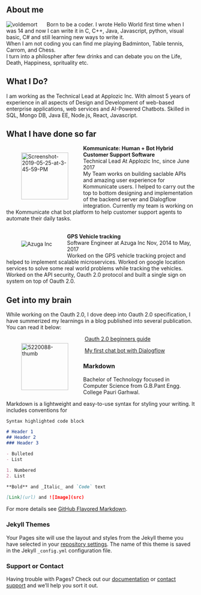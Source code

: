 ## About me

<img src="https://i.ibb.co/Vxmhp4J/voldemort.jpg" alt="voldemort" border="0" style ="float:left; padding: 0px 25px 0px 0px">
Born to be a coder. I wrote Hello World first time when I was 14 and now I can write it in C, C++, Java, Javascript, python, visual basic, C# and still learning new ways to write it.<br>
When I am not coding you can find me playing Badminton, Table tennis, Carrom, and Chess.<br>
I turn into a philospher after few drinks and can debate you on the Life, Death, Happiness, sprituality etc. 

## What I Do?

I am working as the Technical Lead at Applozic Inc. With almost 5 years of experience in all aspects of Design and Development of web-based enterprise applications, web services and AI-Powered Chatbots. Skilled in SQL, Mongo DB, Java EE, Node.js, React, Javascript.

## What I have done so far

<a href="https://Kommunicate.io"><img src="https://i.ibb.co/tx0YDGb/Screenshot-2019-05-25-at-3-45-59-PM.png" alt="Screenshot-2019-05-25-at-3-45-59-PM" border="0" style ="float:left; padding: 20px 40px; height: 125px; width:125px"></a>
<strong>Kommunicate: Human + Bot Hybrid Customer Support Software </strong> <br>
  Technical Lead At Applozic Inc, since June 2017<br>
  My Team works on building saclable APIs and amazing user experience for Kommunicate users. I helped to carry out the top to   bottom designing and implementation of the backend server and Dialogflow integration. Currently my team is working on the     Kommunicate chat bot platform to help customer support agents to automate their daily tasks. <br> <br>

<a href="https://azuga.com/"><img src="https://i.ibb.co/VLMx3t4/fleet-data-science.png" alt="Azuga Inc" border="0" style ="float:left; padding: 20px 40px"></a> 
   <strong>GPS Vehicle tracking </strong><br>
   Software Engineer at Azuga Inc Nov, 2014 to May, 2017<br>
   Worked on the GPS vehicle tracking project and helped to implement scalable microservices. Worked on google location services to solve some real world problems while tracking the vehicles. Worked on the API security, Oauth 2.0 protocol and built a single sign on system on top of Oauth 2.0.  
   

## Get into my brain

While working on the Oauth 2.0, I dove deep into Oauth 2.0 specification, I have summerized my learnings in a blog published into several publication. You can read it below:   

<a href="https://dzone.com/articles/oauth-20-beginners-guide"><img src="https://i.ibb.co/qFLQmqn/5220088-thumb.jpg" alt="5220088-thumb" border="0" style ="float:left; padding: 20px 40px; height: 125px; width:125px " ></a>
 <a href="https://dzone.com/articles/oauth-20-beginners-guide">Oauth 2.0 beginners guide</a>


 <a href="https://medium.com/engineering-applozic/beginners-guide-to-creating-chatbots-using-dialogflow-f56e9f6ddaf5">My first chat bot with Dialogflow</a>


### Markdown

Bachelor of Technology focused in Computer Science from G.B.Pant Engg. College Pauri Garhwal.

Markdown is a lightweight and easy-to-use syntax for styling your writing. It includes conventions for

```markdown
Syntax highlighted code block

# Header 1
## Header 2
### Header 3

- Bulleted
- List

1. Numbered
2. List

**Bold** and _Italic_ and `Code` text

[Link](url) and ![Image](src)
```

For more details see [GitHub Flavored Markdown](https://guides.github.com/features/mastering-markdown/).

### Jekyll Themes

Your Pages site will use the layout and styles from the Jekyll theme you have selected in your [repository settings](https://github.com/Suraj-Kumar/suraj-kumar.github.io/settings). The name of this theme is saved in the Jekyll `_config.yml` configuration file.

### Support or Contact

Having trouble with Pages? Check out our [documentation](https://help.github.com/categories/github-pages-basics/) or [contact support](https://github.com/contact) and we’ll help you sort it out.
